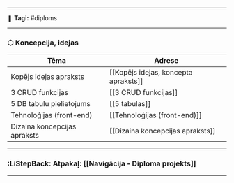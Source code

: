 ___

❚ **Tagi:** #diploms 

---
### ⬡ Koncepcija, idejas

| Tēma                         | Adrese                               |
| ---------------------------- | ------------------------------------ |
| Kopējs idejas apraksts       | [[Kopējs idejas, koncepta apraksts]] |
| 3 CRUD funkcijas             | [[3 CRUD funkcijas]]                 |
| 5 DB tabulu pielietojums     | [[5 tabulas]]                        |
| Tehnoloģijas (front-end)     | [[Tehnoloģijas (front-end)]]         |
| Dizaina koncepcijas apraksts | [[Dizaina koncepcijas apraksts]]     |

---
### :LiStepBack: Atpakaļ: [[Navigācija - Diploma projekts]]

___